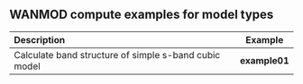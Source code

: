 ## WANMOD compute examples for model types

|Description|Example|
|:---|:---:|
|Calculate band structure of simple s-band cubic model|**example01**|
